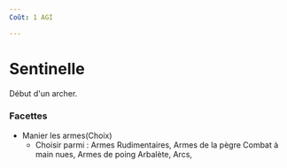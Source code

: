 ```yaml
---
Coût: 1 AGI

---
```


# Sentinelle 

Début d'un archer.

### Facettes

*  Manier les armes(Choix)
    * Choisir parmi :
    Armes Rudimentaires, Armes de la pègre
    Combat à main nues, Armes de poing
    Arbalète, Arcs,
